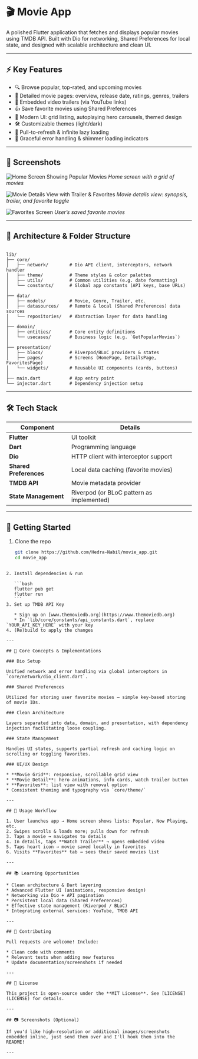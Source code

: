 
# 🎬 Movie App

A polished Flutter application that fetches and displays popular movies using TMDB API. Built with Dio for networking, Shared Preferences for local state, and designed with scalable architecture and clean UI.

---

## ⚡ Key Features

- 🔍 Browse popular, top-rated, and upcoming movies
- 📄 Detailed movie pages: overview, release date, ratings, genres, trailers
- 🎥 Embedded video trailers (via YouTube links)
- 👍 Save favorite movies using Shared Preferences
- 🎨 Modern UI: grid listing, autoplaying hero carousels, themed design
- 🛠️ Customizable themes (light/dark)
- 🔁 Pull-to-refresh & infinite lazy loading
- 🚨 Graceful error handling & shimmer loading indicators

---

## 📲 Screenshots

![Home Screen Showing Popular Movies](screenshots/home_screen.png)
*Home screen with a grid of movies*

![Movie Details View with Trailer & Favorites](screenshots/movie_details.png)
*Movie details view: synopsis, trailer, and favorite toggle*

![Favorites Screen](screenshots/favorites_screen.png)
*User’s saved favorite movies*

---

## 🧩 Architecture & Folder Structure

```

lib/
├── core/
│   ├── network/        # Dio API client, interceptors, network handler
│   ├── theme/          # Theme styles & color palettes
│   ├── utils/          # Common utilities (e.g. date formatting)
│   └── constants/      # Global app constants (API keys, base URLs)
│
├── data/
│   ├── models/         # Movie, Genre, Trailer, etc.
│   ├── datasources/    # Remote & local (Shared Preferences) data sources
│   └── repositories/   # Abstraction layer for data handling
│
├── domain/
│   ├── entities/       # Core entity definitions
│   └── usecases/       # Business logic (e.g. `GetPopularMovies`)
│
├── presentation/
│   ├── blocs/          # Riverpod/BLoC providers & states
│   ├── pages/          # Screens (HomePage, DetailsPage, FavoritesPage)
│   └── widgets/        # Reusable UI components (cards, buttons)
│
├── main.dart           # App entry point
└── injector.dart       # Dependency injection setup

````

---

## 🛠️ Tech Stack

| Component                  | Details                                      |
|---------------------------|----------------------------------------------|
| **Flutter**               | UI toolkit                                    |
| **Dart**                  | Programming language                          |
| **Dio**                   | HTTP client with interceptor support          |
| **Shared Preferences**    | Local data caching (favorite movies)          |
| **TMDB API**              | Movie metadata provider                       |
| **State Management**      | Riverpod (or BLoC pattern as implemented)     |

---

## 🚀 Getting Started

1. Clone the repo  
   ```bash
   git clone https://github.com/Hedra-Nabil/movie_app.git
   cd movie_app
````

2. Install dependencies & run

   ```bash
   flutter pub get
   flutter run
   ```
3. Set up TMDB API Key

   * Sign up on [www.themoviedb.org](https://www.themoviedb.org)
   * In `lib/core/constants/api_constants.dart`, replace `YOUR_API_KEY_HERE` with your key
4. (Re)build to apply the changes

---

## 🧠 Core Concepts & Implementations

### Dio Setup

Unified network and error handling via global interceptors in `core/network/dio_client.dart`.

### Shared Preferences

Utilized for storing user favorite movies — simple key-based storing of movie IDs.

### Clean Architecture

Layers separated into data, domain, and presentation, with dependency injection facilitating loose coupling.

### State Management

Handles UI states, supports partial refresh and caching logic on scrolling or toggling favorites.

### UI/UX Design

* **Movie Grid**: responsive, scrollable grid view
* **Movie Detail**: hero animations, info cards, watch trailer button
* **Favorites**: list view with removal option
* Consistent theming and typography via `core/theme/`

---

## 📌 Usage Workflow

1. User launches app → Home screen shows lists: Popular, Now Playing, etc.
2. Swipes scrolls & loads more; pulls down for refresh
3. Taps a movie → navigates to details
4. In details, taps **Watch Trailer** → opens embedded video
5. Taps heart icon → movie saved locally in favorites
6. Visits **Favorites** tab → sees their saved movies list

---

## 📚 Learning Opportunities

* Clean architecture & Dart layering
* Advanced Flutter UI (animations, responsive design)
* Networking via Dio + API pagination
* Persistent local data (Shared Preferences)
* Effective state management (Riverpod / BLoC)
* Integrating external services: YouTube, TMDB API

---

## 🤝 Contributing

Pull requests are welcome! Include:

* Clean code with comments
* Relevant tests when adding new features
* Update documentation/screenshots if needed

---

## 📄 License

This project is open-source under the **MIT License**. See [LICENSE](LICENSE) for details.

---

## 📷 Screenshots (Optional)

If you'd like high-resolution or additional images/screenshots embedded inline, just send them over and I'll hook them into the README!

---

